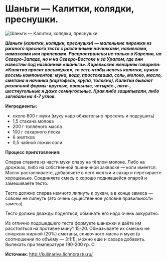 # Шаньги — Калитки, колядки, преснушки.

![Шаньги — Калитки, колядки, преснушки](/images/Kulinar/Vipechka/shangi.jpg 'Шаньги — Калитки, колядки, преснушки')

_**Шаньги (калитки, колядки, преснушки) — маленькие пирожки из ржаного пресного теста с различными начинками, наливками, намазками или припеками. Распространены не только в Карелии, на Северо-Западе, но и на Северо-Востоке и за Уралом, где они известны под названием «шаньги». Карельские женщины говорили: «Калитка просит восьмёрки», то есть чтобы испечь калитки, нужно восемь компонентов: мука, вода, простокваша, соль, молоко, масло, сметана и начинка (картофель, крупа, толокно). Калитки бывают различной формы: круглые, овальные, четырёх-, пяти-, шестиугольные и даже семиугольные. Края либо защипывали, либо загибали на 4-7 углов.**_

**Ингредиенты:**

- около 800 г муки (муку надо обязательно просеять и подсушить)
- 1,5 стакана молока
- 200 г топлёного масла
- 100 г сахарного песка
- 6 желтков
- 0,5 чайной ложки соли

**Процесс приготовления:**

Сперва ставите из части муки опару на тёплом молоке. Либо на дрожжах, либо на собственной пшеничной закваске — коли имеется. Масло растапливаете, добавляете в него желтки и сахар и перетираете хорошенько. Соединяете смесь с хорошо поднявшейся опарой и замешиваете тесто.

Тесто должно сперва немного липнуть к рукам, а в конце замеса — совсем не липнуть (это очень существенное условие правильности замеса).

Тесто должно дважды подняться, обминать его надо очень аккуратно.

Из отлично подошедшего теста формуете шанежки и даёте им расстояться на противне минут 15-20. Обмазываете их смесью не слишком жирной (20%) сметаны, сливочного масла и муки (в соотношении по объёму — 3:1:1), можно ещё и сахара добавить. Выпекать при температуре 190-200 гр. С.

**Источник**: http://kulinariya.lichnorastu.ru/
